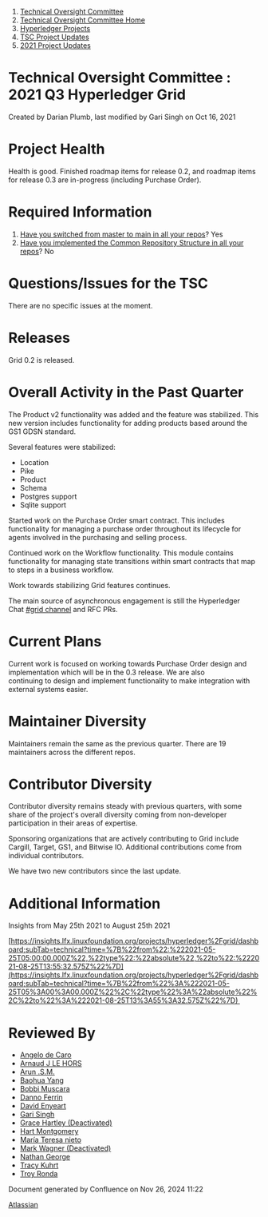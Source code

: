1. [Technical Oversight Committee](index.html)
2. [Technical Oversight Committee Home](Technical-Oversight-Committee-Home_21430274.html)
3. [Hyperledger Projects](Hyperledger-Projects_21447704.html)
4. [TSC Project Updates](TSC-Project-Updates_21430854.html)
5. [2021 Project Updates](2021-Project-Updates_21452543.html)

# Technical Oversight Committee : 2021 Q3 Hyperledger Grid

Created by Darian Plumb, last modified by Gari Singh on Oct 16, 2021

# Project Health

Health is good. Finished roadmap items for release 0.2, and roadmap items for release 0.3 are in-progress (including Purchase Order). 

# Required Information

1. [Have you switched from master to main in all your repos](https://lf-hyperledger.atlassian.net/wiki/display/TSC/Projects+have+two+quarters+to+comply+with+common+repo+structure?focusedCommentId=21452776)? Yes
2. [Have you implemented the Common Repository Structure in all your repos](https://lf-hyperledger.atlassian.net/wiki/display/TSC/Common+Repo+structure)? No

# Questions/Issues for the TSC

There are no specific issues at the moment. 

# Releases

Grid 0.2 is released.

# Overall Activity in the Past Quarter

The Product v2 functionality was added and the feature was stabilized. This new version includes functionality for adding products based around the GS1 GDSN standard. 

Several features were stabilized: 

- Location
- Pike
- Product
- Schema
- Postgres support
- Sqlite support

Started work on the Purchase Order smart contract. This includes functionality for managing a purchase order throughout its lifecycle for agents involved in the purchasing and selling process. 

Continued work on the Workflow functionality. This module contains functionality for managing state transitions within smart contracts that map to steps in a business workflow. 

Work towards stabilizing Grid features continues. 

The main source of asynchronous engagement is still the Hyperledger Chat [#grid channel](https://chat.hyperledger.org/channel/grid) and RFC PRs. 

# Current Plans

Current work is focused on working towards Purchase Order design and implementation which will be in the 0.3 release. We are also continuing to design and implement functionality to make integration with external systems easier. 

# Maintainer Diversity

Maintainers remain the same as the previous quarter. There are 19 maintainers across the different repos. 

# Contributor Diversity

Contributor diversity remains steady with previous quarters, with some share of the project's overall diversity coming from non-developer participation in their areas of expertise. 

Sponsoring organizations that are actively contributing to Grid include Cargill, Target, GS1, and Bitwise IO. Additional contributions come from individual contributors. 

We have two new contributors since the last update. 

# Additional Information

Insights from May 25th 2021 to August 25th 2021 

[https://insights.lfx.linuxfoundation.org/projects/hyperledger%2Fgrid/dashboard;subTab=technical?time=%7B%22from%22:%222021-05-25T05:00:00.000Z%22,%22type%22:%22absolute%22,%22to%22:%222021-08-25T13:55:32.575Z%22%7D](https://insights.lfx.linuxfoundation.org/projects/hyperledger%2Fgrid/dashboard;subTab=technical?time=%7B%22from%22%3A%222021-05-25T05%3A00%3A00.000Z%22%2C%22type%22%3A%22absolute%22%2C%22to%22%3A%222021-08-25T13%3A55%3A32.575Z%22%7D) 

# Reviewed By

- [Angelo de Caro](https://lf-hyperledger.atlassian.net/wiki/people/70121:d6b0f0e4-825f-4f16-88e1-4d14e95f2f10?ref=confluence)
- [Arnaud J LE HORS](https://lf-hyperledger.atlassian.net/wiki/people/70121:0e75e3b8-500a-4067-9f7e-ed46e91bcb9d?ref=confluence)
- [Arun .S.M.](https://lf-hyperledger.atlassian.net/wiki/people/621a0e5097d313006ba7386a?ref=confluence)
- [Baohua Yang](https://lf-hyperledger.atlassian.net/wiki/people/557058:17d87dbf-05fe-4c1b-84cf-fd69f7fcbb20?ref=confluence)
- [Bobbi Muscara](https://lf-hyperledger.atlassian.net/wiki/people/5c4cb1b7d8bbb7445c0a457e?ref=confluence)
- [Danno Ferrin](https://lf-hyperledger.atlassian.net/wiki/people/5b7f2d80c4e4892a5b789551?ref=confluence)
- [David Enyeart](https://lf-hyperledger.atlassian.net/wiki/people/712020:30d7e775-8a5d-4896-8950-8da2af027639?ref=confluence)
- [Gari Singh](https://lf-hyperledger.atlassian.net/wiki/people/557058:51429e31-90f4-4684-b7cd-9a4fe15ff188?ref=confluence)
- [Grace Hartley (Deactivated)](https://lf-hyperledger.atlassian.net/wiki/people/5c3e0cd1ff324728a1db2448?ref=confluence)
- [Hart Montgomery](https://lf-hyperledger.atlassian.net/wiki/people/712020:86f447c0-86dc-43b3-ac03-6a31923bbb84?ref=confluence)
- [María Teresa nieto](https://lf-hyperledger.atlassian.net/wiki/people/5d36fa46af1d920bc99755b6?ref=confluence)
- [Mark Wagner (Deactivated)](https://lf-hyperledger.atlassian.net/wiki/people/70121:81b88945-c9ef-40fe-9224-207bdb280922?ref=confluence)
- [Nathan George](https://lf-hyperledger.atlassian.net/wiki/people/712020:3e7556ab-cdb8-47f5-8b68-12a3378021fd?ref=confluence)
- [Tracy Kuhrt](https://lf-hyperledger.atlassian.net/wiki/people/712020:eb6ae9c3-aa8e-40ba-9dab-a6969b1ac52e?ref=confluence)
- [Troy Ronda](https://lf-hyperledger.atlassian.net/wiki/people/557058:c854f35a-2b58-4be3-9003-ca2a67495580?ref=confluence)

Document generated by Confluence on Nov 26, 2024 11:22

[Atlassian](http://www.atlassian.com/)
